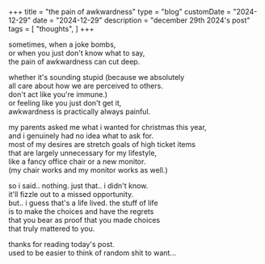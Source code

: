 +++
title = "the pain of awkwardness"
type = "blog"
customDate = "2024-12-29"
date = "2024-12-29"
description = "december 29th 2024's post"
tags = [
    "thoughts",
]
+++

sometimes, when a joke bombs,\
or when you just don't know what to say,\
the pain of awkwardness can cut deep.

whether it's sounding stupid (because we absolutely\
all care about how we are perceived to others.\
don't act like you're immune.)\
or feeling like you just don't get it,\
awkwardness is practically always painful.

my parents asked me what i wanted for christmas this year,\
and i genuinely had no idea what to ask for.\
most of my desires are stretch goals of high ticket items\
that are largely unnecessary for my lifestyle,\
like a fancy office chair or a new monitor.\
(my chair works and my monitor works as well.)

so i said.. nothing. just that.. i didn't know.\
it'll fizzle out to a missed opportunity.\
but.. i guess that's a life lived. the stuff of life\
is to make the choices and have the regrets\
that you bear as proof that you made choices\
that truly mattered to you.

thanks for reading today's post.\
used to be easier to think of random shit to want...